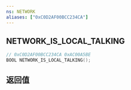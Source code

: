 ```yaml
---
ns: NETWORK
aliases: ["0xC0D2AF00BCC234CA"]
---
```

## NETWORK_IS_LOCAL_TALKING

```c
// 0xC0D2AF00BCC234CA 0xAC00A5BE
BOOL NETWORK_IS_LOCAL_TALKING();
```

## 返回值
